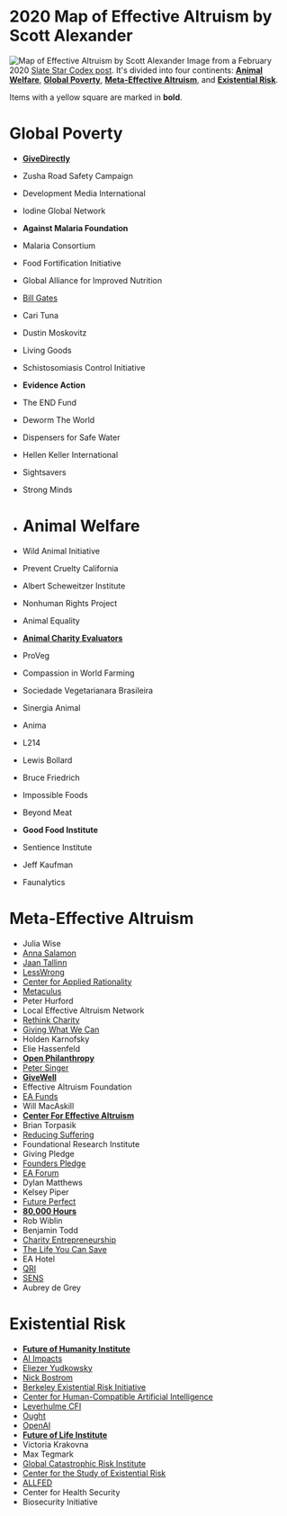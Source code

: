 # 2020 Map of Effective Altruism by Scott Alexander

![Map of Effective Altruism by Scott Alexander](../images/maps/2020/map_2020_full.jpg)
Image from a February 2020 [Slate Star Codex post](https://slatestarcodex.com/2020/02/02/map-of-effective-altruism/). It's divided into four continents: **[Animal Welfare](#Animal%20Welfare)**, **[Global Poverty](#Global%20Poverty)**, **[Meta-Effective Altruism](#Meta-Effective%20Altruism)**, and **[Existential Risk](#Existential%20Risk)**.

Items with a yellow square are marked in **bold**.

# Global Poverty

- **[GiveDirectly](pages/GiveDirectly.md)**
- Zusha Road Safety Campaign
- Development Media International
- Iodine Global Network
- **Against Malaria Foundation**
- Malaria Consortium
- Food Fortification Initiative
- Global Alliance for Improved Nutrition
- [Bill Gates](Bill%20Gates.md)
- Cari Tuna
- Dustin Moskovitz
- Living Goods
- Schistosomiasis Control Initiative
- **Evidence Action**
- The END Fund
- Deworm The World
- Dispensers for Safe Water
- Hellen Keller International
- Sightsavers
- Strong Minds
- # Animal Welfare

- Wild Animal Initiative
- Prevent Cruelty California
- Albert Scheweitzer Institute
- Nonhuman Rights Project
- Animal Equality
- **[Animal Charity Evaluators](pages/ACE.md)**
- ProVeg
- Compassion in World Farming
- Sociedade Vegetarianara Brasileira
- Sinergia Animal
- Anima
- L214
- Lewis Bollard
- Bruce Friedrich
- Impossible Foods
- Beyond Meat
- **Good Food Institute**
- Sentience Institute
- Jeff Kaufman
- Faunalytics
# Meta-Effective Altruism

- Julia Wise
- [Anna Salamon](pages/Anna%20Salamon.md)
- [Jaan Tallinn](pages/Jaan%20Tallinn.md)
- [LessWrong](pages/LessWrong.md)
- [Center for Applied Rationality](pages/CFAR.md)
- [Metaculus](pages/Metaculus.md)
- Peter Hurford
- Local Effective Altruism Network
- [Rethink Charity](pages/Rethink%20Charity.md)
- [Giving What We Can](pages/GWWC.md)
- Holden Karnofsky
- Elie Hassenfeld
- **[Open Philanthropy](pages/Open%20Philanthropy.md)**
- [Peter Singer](pages/@petersinger.md)
- **[GiveWell](pages/GiveWell.md)**
- Effective Altruism Foundation
- [EA Funds](pages/CEA.md)
- Will MacAskill
- **[Center For Effective Altruism](pages/CEA.md)**
- Brian Torpasik
- [Reducing Suffering](pages/Reducing%20Suffering.md)
- Foundational Research Institute
- Giving Pledge
- [Founders Pledge](pages/Founders%20Pledge.md)
- [EA Forum](pages/EA%20Forum.md)
- Dylan Matthews
- Kelsey Piper
- [Future Perfect](pages/Future%20Perfect.md)
- **[80,000 Hours](pages/80,000%20Hours.md)**
- Rob Wiblin
- Benjamin Todd
- [Charity Entrepreneurship](pages/Charity%20Science.md)
- [The Life You Can Save](pages/The%20Life%20You%20Can%20Save.md)
- EA Hotel
- [QRI](pages/QRI.md)
- [SENS](pages/SENS.md)
- Aubrey de Grey
# Existential Risk

- **[Future of Humanity Institute](pages/FHI.md)**
- [AI Impacts](pages/AI%20Impacts.md)
- [Eliezer Yudkowsky](pages/Eliezer%20Yudkowsky.md)
- [Nick Bostrom](pages/Nick%20Bostrom.md)
- [Berkeley Existential Risk Initiative](pages/Berkeley%20Existential%20Risk%20Initiative.md)
- [Center for Human-Compatible Artificial Intelligence](pages/CHAI.md)
- [Leverhulme CFI](pages/Leverhulme%20CFI.md)
- [Ought](pages/Ought.md)
- [OpenAI](pages/OpenAI.md)
- **[Future of Life Institute](pages/FLI.md)**
- Victoria Krakovna
- Max Tegmark
- [Global Catastrophic Risk Institute](pages/GCRI.md)
- [Center for the Study of Existential Risk](pages/CSER.md)
- [ALLFED](pages/ALLFED.md)
- Center for Health Security
- Biosecurity Initiative
